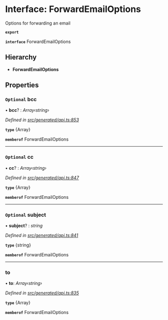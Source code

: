 # Interface: ForwardEmailOptions

Options for forwarding an email

**`export`** 

**`interface`** ForwardEmailOptions

## Hierarchy

* **ForwardEmailOptions**

## Properties

### `Optional` bcc

• **bcc**? : *Array‹string›*

*Defined in [src/generated/api.ts:853](https://github.com/mailslurp/mailslurp-client-ts-js/blob/6b83217/src/generated/api.ts#L853)*

**`type`** {Array<string>}

**`memberof`** ForwardEmailOptions

___

### `Optional` cc

• **cc**? : *Array‹string›*

*Defined in [src/generated/api.ts:847](https://github.com/mailslurp/mailslurp-client-ts-js/blob/6b83217/src/generated/api.ts#L847)*

**`type`** {Array<string>}

**`memberof`** ForwardEmailOptions

___

### `Optional` subject

• **subject**? : *string*

*Defined in [src/generated/api.ts:841](https://github.com/mailslurp/mailslurp-client-ts-js/blob/6b83217/src/generated/api.ts#L841)*

**`type`** {string}

**`memberof`** ForwardEmailOptions

___

###  to

• **to**: *Array‹string›*

*Defined in [src/generated/api.ts:835](https://github.com/mailslurp/mailslurp-client-ts-js/blob/6b83217/src/generated/api.ts#L835)*

**`type`** {Array<string>}

**`memberof`** ForwardEmailOptions
